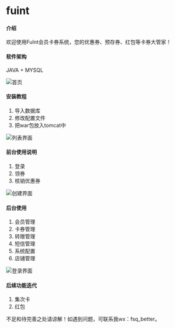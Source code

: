 # fuint

#### 介绍
欢迎使用FuInt会员卡券系统，您的优惠券、预存券、红包等卡券大管家！ 

#### 软件架构
JAVA + MYSQL

<p><img src="/fuint/fuint/raw/master/screenshots/home.png" alt="首页"></p>

#### 安装教程

1.  导入数据库
2.  修改配置文件
3.  把war包放入tomcat中

<p><img src="https://gitee.com/fuint/fuint/blob/master/screenshots/coupon-list.png" alt="列表界面"></p>

#### 前台使用说明

1.  登录
2.  领券
3.  核销优惠券

<p><img src="https://gitee.com/fuint/fuint/blob/master/screenshots/create.png" alt="创建界面"></p>

#### 后台使用
1.  会员管理
2.  卡券管理
3.  转赠管理
4.  短信管理
5.  系统配置
6.  店铺管理

<p><img src="https://gitee.com/fuint/fuint/blob/master/screenshots/login.png" alt="登录界面"></p>


#### 后续功能迭代

1.  集次卡
2.  红包

不足和待完善之处请谅解！如遇到问题，可联系我wx：fsq_better。